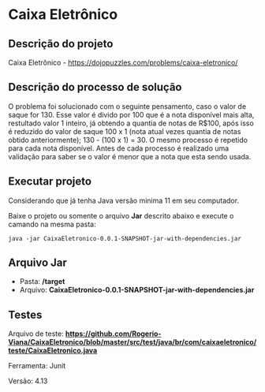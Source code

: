 # Caixa Eletrônico

## Descrição do projeto
Caixa Eletrônico - https://dojopuzzles.com/problems/caixa-eletronico/

## Descrição do processo de solução
O problema foi solucionado com o seguinte pensamento, caso o valor de saque for 130.
Esse valor é divido por 100 que é a nota disponível mais alta, restultado valor 1 inteiro, já obtendo a quantia de notas de R$100, após isso é reduzido do valor de saque 100 x 1 (nota atual vezes quantia de notas obtido anteriormente); 130 - (100 x 1) = 30.
O mesmo processo é repetido para cada nota disponível.
Antes de cada processo é realizado uma validação para saber se o valor é menor que a nota que esta sendo usada.


## Executar projeto
Considerando que já tenha Java versão minima 11 em seu computador. 

Baixe o projeto ou somente o arquivo **Jar** descrito abaixo e execute o camando na mesma pasta:
```
java -jar CaixaEletronico-0.0.1-SNAPSHOT-jar-with-dependencies.jar
```

## Arquivo Jar
- Pasta: **/target**
- Arquivo: **CaixaEletronico-0.0.1-SNAPSHOT-jar-with-dependencies.jar**


## Testes
Arquivo de teste: **https://github.com/Rogerio-Viana/CaixaEletronico/blob/master/src/test/java/br/com/caixaeletronico/teste/CaixaEletronico.java**

Ferramenta: Junit

Versão: 4.13
